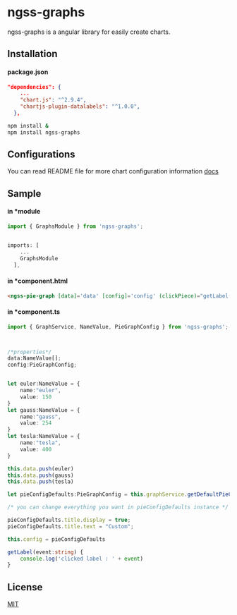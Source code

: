 # ngss-graphs

ngss-graphs is a angular library for easily create charts.
 
## Installation
#### package.json
```json
"dependencies": {
    ...
    "chart.js": "^2.9.4",
    "chartjs-plugin-datalabels": "^1.0.0",
  },
```

```bash
npm install &
npm install ngss-graphs
```
## Configurations
You can read README file for more chart configuration information [docs](https://github.com/hasankapan/graphs/blob/main/docs/modules.md)

## Sample
#### in *module
```ts
import { GraphsModule } from 'ngss-graphs';


imports: [
    ...
    GraphsModule
  ],
```

#### in *component.html
```html
<ngss-pie-graph [data]='data' [config]='config' (clickPiece)="getLabel($event)"></ngss-pie-graph>
```
#### in *component.ts
```ts
import { GraphService, NameValue, PieGraphConfig } from 'ngss-graphs';



/*properties*/
data:NameValue[];
config:PieGraphConfig;


let euler:NameValue = {
    name:"euler",
    value: 150
}
let gauss:NameValue = {
    name:"gauss",
    value: 254
}
let tesla:NameValue = {
    name:"tesla",
    value: 400
}

this.data.push(euler)
this.data.push(gauss)
this.data.push(tesla)

let pieConfigDefaults:PieGraphConfig = this.graphService.getDefaultPieConfig();

/* you can change everything you want in pieConfigDefaults instance */

pieConfigDefaults.title.display = true;
pieConfigDefaults.title.text = "Custom";

this.config = pieConfigDefaults

getLabel(event:string) {
    console.log('clicked label : ' + event)
}
```

## License
[MIT](https://choosealicense.com/licenses/mit/)
